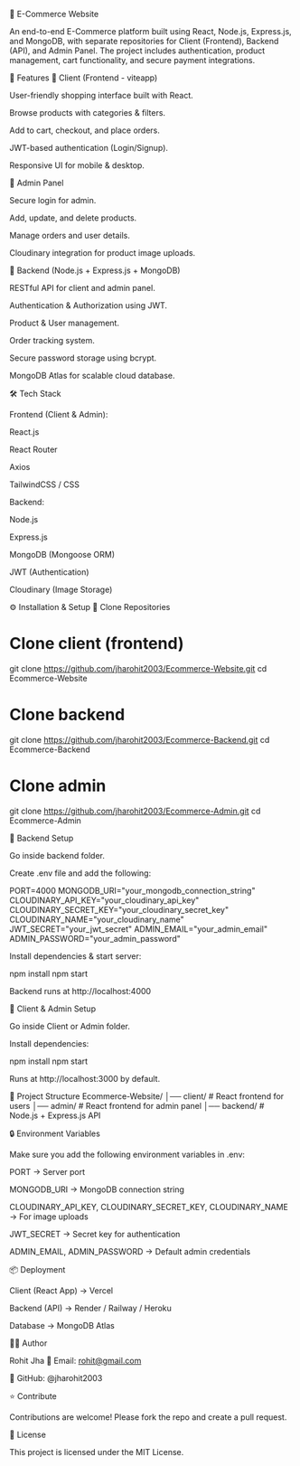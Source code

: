 🛒 E-Commerce Website

An end-to-end E-Commerce platform built using React, Node.js, Express.js, and MongoDB, with separate repositories for Client (Frontend), Backend (API), and Admin Panel. The project includes authentication, product management, cart functionality, and secure payment integrations.

🚀 Features
🔹 Client (Frontend - viteapp)

User-friendly shopping interface built with React.

Browse products with categories & filters.

Add to cart, checkout, and place orders.

JWT-based authentication (Login/Signup).

Responsive UI for mobile & desktop.

🔹 Admin Panel

Secure login for admin.

Add, update, and delete products.

Manage orders and user details.

Cloudinary integration for product image uploads.

🔹 Backend (Node.js + Express.js + MongoDB)

RESTful API for client and admin panel.

Authentication & Authorization using JWT.

Product & User management.

Order tracking system.

Secure password storage using bcrypt.

MongoDB Atlas for scalable cloud database.

🛠️ Tech Stack

Frontend (Client & Admin):

React.js

React Router

Axios

TailwindCSS / CSS

Backend:

Node.js

Express.js

MongoDB (Mongoose ORM)

JWT (Authentication)

Cloudinary (Image Storage)

⚙️ Installation & Setup
🔹 Clone Repositories
# Clone client (frontend)
git clone https://github.com/jharohit2003/Ecommerce-Website.git
cd Ecommerce-Website

# Clone backend
git clone https://github.com/jharohit2003/Ecommerce-Backend.git
cd Ecommerce-Backend

# Clone admin
git clone https://github.com/jharohit2003/Ecommerce-Admin.git
cd Ecommerce-Admin

🔹 Backend Setup

Go inside backend folder.

Create .env file and add the following:

PORT=4000
MONGODB_URI="your_mongodb_connection_string"
CLOUDINARY_API_KEY="your_cloudinary_api_key"
CLOUDINARY_SECRET_KEY="your_cloudinary_secret_key"
CLOUDINARY_NAME="your_cloudinary_name"
JWT_SECRET="your_jwt_secret"
ADMIN_EMAIL="your_admin_email"
ADMIN_PASSWORD="your_admin_password"


Install dependencies & start server:

npm install
npm start


Backend runs at http://localhost:4000

🔹 Client & Admin Setup

Go inside Client or Admin folder.

Install dependencies:

npm install
npm start


Runs at http://localhost:3000
 by default.

📂 Project Structure
Ecommerce-Website/
│── client/        # React frontend for users
│── admin/         # React frontend for admin panel
│── backend/       # Node.js + Express.js API

🔒 Environment Variables

Make sure you add the following environment variables in .env:

PORT → Server port

MONGODB_URI → MongoDB connection string

CLOUDINARY_API_KEY, CLOUDINARY_SECRET_KEY, CLOUDINARY_NAME → For image uploads

JWT_SECRET → Secret key for authentication

ADMIN_EMAIL, ADMIN_PASSWORD → Default admin credentials

📦 Deployment

Client (React App) → Vercel

Backend (API) → Render
 / Railway
 / Heroku

Database → MongoDB Atlas

👨‍💻 Author

Rohit Jha
📧 Email: rohit@gmail.com

🔗 GitHub: @jharohit2003

⭐ Contribute

Contributions are welcome! Please fork the repo and create a pull request.

📜 License

This project is licensed under the MIT License.
